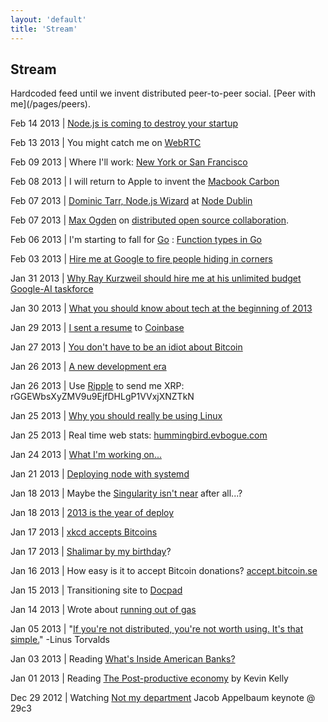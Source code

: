 ```yaml
--- 
layout: 'default'
title: 'Stream'
---
```


Stream
------

<p class="lead">Hardcoded feed until we invent distributed peer-to-peer social. [Peer with me](/pages/peers).</p>

Feb 14 2013 | [Node.js is coming to destroy your startup](/posts/nodedestroy)

Feb 13 2013 | You might catch me on [WebRTC](https://apprtc.appspot.com/)

Feb 09 2013 | Where I'll work: [New York or San Francisco](/posts/nycsf)

Feb 08 2013 | I will return to Apple to invent the [Macbook Carbon](/posts/macbookcarbon)

Feb 07 2013 | [Dominic Tarr, Node.js Wizard](https://www.youtube.com/watch?v=giS-aIq0Kaw) at [Node Dublin](https://www.youtube.com/user/NodeDublin?feature=watch)

Feb 07 2013 | [Max Ogden](http://maxogden.com/) on [distributed open source collaboration](http://www.youtube.com/watch?v=UcDrxXKf4qg).

Feb 06 2013 | I'm starting to fall for [Go](http://golang.org/) : [Function types in Go](http://jordanorelli.tumblr.com/post/42369331748/function-types-in-go-golang)

Feb 03 2013 | [Hire me at Google to fire people hiding in corners](/posts/googlecorners)

Jan 31 2013 | [Why Ray Kurzweil should hire me at his unlimited budget Google-AI taskforce](/posts/ai)

Jan 30 2013 | [What you should know about tech at the beginning of 2013](/posts/tech2013)

Jan 29 2013 | [I sent a resume](/posts/coinbase) to [Coinbase](http://coinbase.com)

Jan 27 2013 | [You don't have to be an idiot about Bitcoin](/posts/idiot)

Jan 26 2013 | [A new development era](http://blog.ziade.org/2013/01/25/a-new-development-era-essay)

Jan 26 2013 | Use [Ripple](http://ripple.com) to send me XRP: rGGEWbsXyZMV9u9EjfDHLgP1VVxjXNZTkN

Jan 25 2013 | [Why you should really be using Linux](/posts/linux)

Jan 25 2013 | Real time web stats: [hummingbird.evbogue.com](http://hummingbird.evbogue.com)

Jan 24 2013 | [What I'm working on...](/posts/workingon)

Jan 21 2013 | [Deploying node with systemd](http://savanne.be/articles/deploying-node-js-with-systemd/)

Jan 18 2013 | Maybe the [Singularity isn't near](http://www.edge.org/response-detail/23784) after all...?

Jan 18 2013 | [2013 is the year of deploy](/posts/deploy)

Jan 17 2013 | <a href="https://xkcd.com/bitcoin/">xkcd accepts Bitcoins</a>

Jan 17 2013 | <a href="/posts/shalimar">Shalimar by my birthday</a>? 

Jan 16 2013 | How easy is it to accept Bitcoin donations? <a href="http://accept.bitcoin.se/">accept.bitcoin.se</a>

Jan 15 2013 | Transitioning site to <a href="https://github.com/bevry/docpad/">Docpad</a>

Jan 14 2013 | Wrote about <a href="/posts/outofgas">running out of gas</a>

Jan 05 2013 | "<a href="http://youtu.be/4XpnKHJAok8?t=10m57s">If you're not distributed, you're not worth using. It's that simple.</a>" -Linus Torvalds 

Jan 03 2013 | Reading <a href="http://www.theatlantic.com/magazine/archive/2013/01/whats-inside-americas-banks/309196/">What's Inside American Banks?</a>

Jan 01 2013 | Reading <a href="http://www.kk.org/thetechnium/archives/2013/01/the_post-produc.php">The Post-productive economy</a> by Kevin Kelly

Dec 29 2012 | Watching <a href="https://www.youtube.com/watch?v=QNsePZj_Yks">Not my department</a> Jacob Appelbaum keynote @ 29c3 
